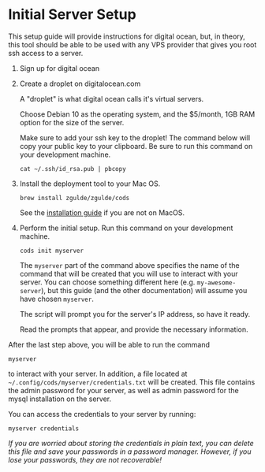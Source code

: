 # Initial Server Setup

This setup guide will provide instructions for digital ocean, but, in theory,
this tool should be able to be used with any VPS provider that gives you root
ssh access to a server.

1. Sign up for digital ocean

1. Create a droplet on digitalocean.com

    A "droplet" is what digital ocean calls it's virtual servers.

    Choose Debian 10 as the operating system, and the $5/month, 1GB RAM option
    for the size of the server.

    Make sure to add your ssh key to the droplet! The command below will copy
    your public key to your clipboard. Be sure to run this command on your development machine.

    ```
    cat ~/.ssh/id_rsa.pub | pbcopy
    ```

1. Install the deployment tool to your Mac OS.

    ```
    brew install zgulde/zgulde/cods
    ```

    See the [installation guide](installation.md) if you are not on MacOS.

1. Perform the initial setup. Run this command on your development machine.

    ```
    cods init myserver
    ```

    The `myserver` part of the command above specifies the name of the command
    that will be created that you will use to interact with your server. You can
    choose something different here (e.g. `my-awesome-server`), but this guide
    (and the other documentation) will assume you have chosen `myserver`.

    The script will prompt you for the server's IP address, so have it ready.

    Read the prompts that appear, and provide the necessary information.

After the last step above, you will be able to run the command

```
myserver
```

to interact with your server. In addition, a file located at
`~/.config/cods/myserver/credentials.txt` will be created. This file contains
the admin password for your server, as well as admin password for the mysql
installation on the server.

You can access the credentials to your server by running:

```
myserver credentials
```

*If you are worried about storing the credentials in plain text, you can delete
this file and save your passwords in a password manager. However, if you lose
your passwords, they are _not_ recoverable!*


